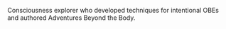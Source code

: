 Consciousness explorer who developed techniques for intentional OBEs and authored Adventures Beyond the Body.